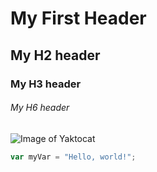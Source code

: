 # My First Header
## My H2 header
### My H3 header
###### My H6 header


![Image of Yaktocat](https://octodex.github.com/images/yaktocat.png)

``` javascript
var myVar = "Hello, world!";
```
